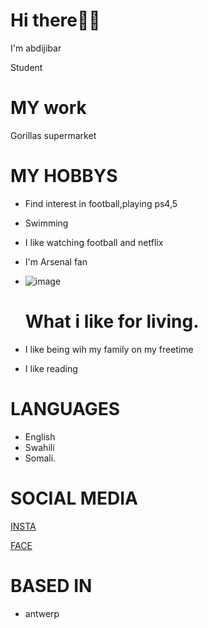 # Hi there👋🏻

I'm abdijibar

Student

# MY work

Gorillas supermarket



# MY HOBBYS

* Find interest in football,playing ps4,5
* Swimming
* I like watching football and netflix
* I'm Arsenal fan
* ![image](https://user-images.githubusercontent.com/99200593/157937158-850b27bf-7893-4cf0-a826-02b706572966.png)   

   # What i like for living.

* I like being wih my family on my freetime

* I like reading 

# LANGUAGES

- English
- Swahili
- Somali.

# SOCIAL MEDIA

[INSTA](https://www.instagram.com/abdijabbar_shire/)

[FACE](https://www.facebook.com/abdimahad.samatar/)



#  BASED IN 

* antwerp 
























